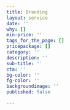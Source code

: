 ```yaml
---
title: Branding
layout: service
date: ''
why: []
min-price: ''
tags_for_the_page: []
pricepackage: []
category: ''
description: ''
sub-title: ''
cta: ''
bg-color: ''
fg-color: ''
backgroundimage: ''
published: false

---
```

